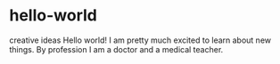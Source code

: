 # hello-world
creative ideas
Hello world! I am pretty much excited to learn about new things. By profession I am a doctor and a medical teacher.
